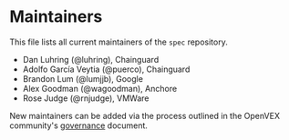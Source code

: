 # Maintainers

This file lists all current maintainers of the `spec` repository.

- Dan Luhring (@luhring), Chainguard
- Adolfo García Veytia (@puerco), Chainguard
- Brandon Lum (@lumjjb), Google
- Alex Goodman (@wagoodman), Anchore
- Rose Judge (@rnjudge), VMWare

New maintainers can be added via the process outlined in the OpenVEX community's [governance](https://github.com/openvex/community/blob/main/GOVERNANCE.md) document.
